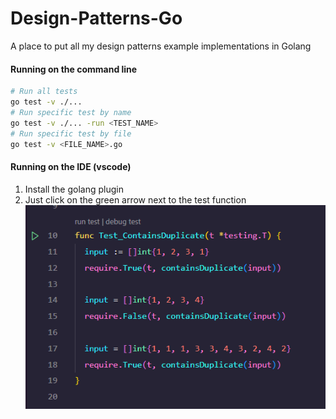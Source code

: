 # Design-Patterns-Go

A place to put all my design patterns example implementations in Golang

#### Running on the command line

```bash
# Run all tests
go test -v ./...
# Run specific test by name
go test -v ./... -run <TEST_NAME>
# Run specific test by file
go test -v <FILE_NAME>.go
```

#### Running on the IDE (vscode)

1. Install the golang plugin
2. Just click on the green arrow next to the test function
![image](./assets/snapshot_test.png)
